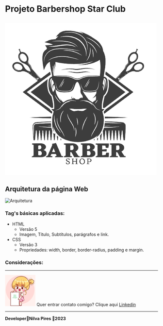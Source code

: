 # Projeto Barbershop Star Club
![Barbearia](img/barberstart.png)
---
## Arquitetura da página Web
![Arquitetura](img/arquitetura.png)

### Tag's básicas aplicadas:
* HTML 
    * Versão 5
    * Imagem, Título, Subtítulos, parágrafos e link.
* CSS
    * Versão 3
    * Propriedades: width, border, border-radius, padding e margin.
   
### Considerações:
   
---
<img src="img/contato.png"  width="100" >  Quer entrar contato comigo? Clique aqui
[Linkedin](www.linkedin.com/in/nilva-pires)



---
__Developer🔸Nilva Pires 🔸2023__